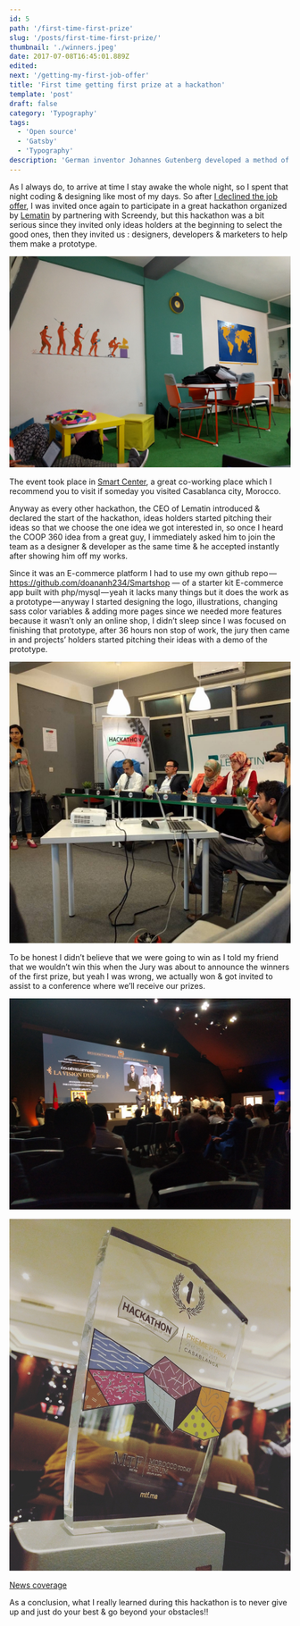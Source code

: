 ```yaml
---
id: 5
path: '/first-time-first-prize'
slug: '/posts/first-time-first-prize/'
thumbnail: './winners.jpeg'
date: 2017-07-08T16:45:01.889Z
edited:
next: '/getting-my-first-job-offer'
title: 'First time getting first prize at a hackathon'
template: 'post'
draft: false
category: 'Typography'
tags:
  - 'Open source'
  - 'Gatsby'
  - 'Typography'
description: 'German inventor Johannes Gutenberg developed a method of movable type and used it to create one of the western world’s first major printed books, the “Forty–Two–Line” Bible.'
---
```


As I always do, to arrive at time I stay awake the whole night, so I spent that night coding & designing like most of my days.
So after [I declined the job offer](/getting-my-first-job-offer), I was invited once again to participate in a great hackathon organized by [Lematin](https://lematin.ma) by partnering with Screendy, but this hackathon was a bit serious since they invited only ideas holders at the beginning to select the good ones, then they invited us : designers, developers & marketers to help them make a prototype.

![Co-working space](coworking_space.jpeg)

The event took place in [Smart Center](https://smartcenter.ma/), a great co-working place which I recommend you to visit if someday you visited Casablanca city, Morocco.

Anyway as every other hackathon, the CEO of Lematin introduced & declared the start of the hackathon, ideas holders started pitching their ideas so that we choose the one idea we got interested in, so once I heard the COOP 360 idea from a great guy, I immediately asked him to join the team as a designer & developer as the same time & he accepted instantly after showing him off my works.

Since it was an E-commerce platform I had to use my own github repo — https://github.com/doananh234/Smartshop — of a starter kit E-commerce app built with php/mysql — yeah it lacks many things but it does the work as a prototype — anyway I started designing the logo, illustrations, changing sass color variables & adding more pages since we needed more features because it wasn’t only an online shop, I didn’t sleep since I was focused on finishing that prototype, after 36 hours non stop of work, the jury then came in and projects’ holders started pitching their ideas with a demo of the prototype.

![Pitch time](jury.jpeg 'the guy with the glasses and suit looks just like Iron Man')

To be honest I didn’t believe that we were going to win as I told my friend that we wouldn’t win this when the Jury was about to announce the winners of the first prize, but yeah I was wrong, we actually won & got invited to assist to a conference where we’ll receive our prizes.

![getting the first prize](winners.jpeg)

![the trophy](trophy.jpeg)

[News coverage](https://lematin.ma/express/2017/remise-des-trophees-aux-gagnants-du-hackathon-laquo-morocco-social-tech-raquo-/274777.html)

As a conclusion, what I really learned during this hackathon is to never give up and just do your best & go beyond your obstacles!!
